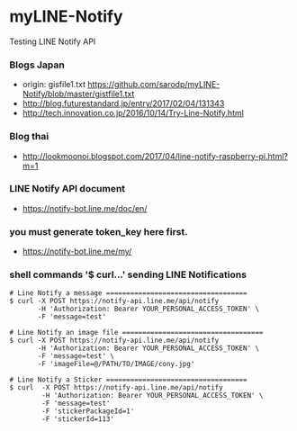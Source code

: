 # myLINE-Notify  
Testing LINE Notify API  

### Blogs Japan  
* origin: gisfile1.txt  https://github.com/sarodp/myLINE-Notify/blob/master/gistfile1.txt  
* http://blog.futurestandard.jp/entry/2017/02/04/131343  
* http://tech.innovation.co.jp/2016/10/14/Try-Line-Notify.html  
  
### Blog thai  
* http://lookmoonoi.blogspot.com/2017/04/line-notify-raspberry-pi.html?m=1  
  
### LINE Notify API document  
* https://notify-bot.line.me/doc/en/     

  
### you must generate token_key here first.  
* https://notify-bot.line.me/my/   
  
  
  
### shell commands '$ curl...' sending LINE Notifications  
```  
# Line Notify a message ===================================  
$ curl -X POST https://notify-api.line.me/api/notify   
	   -H 'Authorization: Bearer YOUR_PERSONAL_ACCESS_TOKEN' \  
	   -F 'message=test'  

# Line Notify an image file ===================================
$ curl -X POST https://notify-api.line.me/api/notify 
	   -H 'Authorization: Bearer YOUR_PERSONAL_ACCESS_TOKEN' \
	   -F 'message=test' \
	   -F 'imageFile=@/PATH/TO/IMAGE/cony.jpg'       

# Line Notify a Sticker ===================================
$ curl 	-X POST https://notify-api.line.me/api/notify 
		-H 'Authorization: Bearer YOUR_PERSONAL_ACCESS_TOKEN' \
		-F 'message=test' 
		-F 'stickerPackageId=1' 
		-F 'stickerId=113'
```
